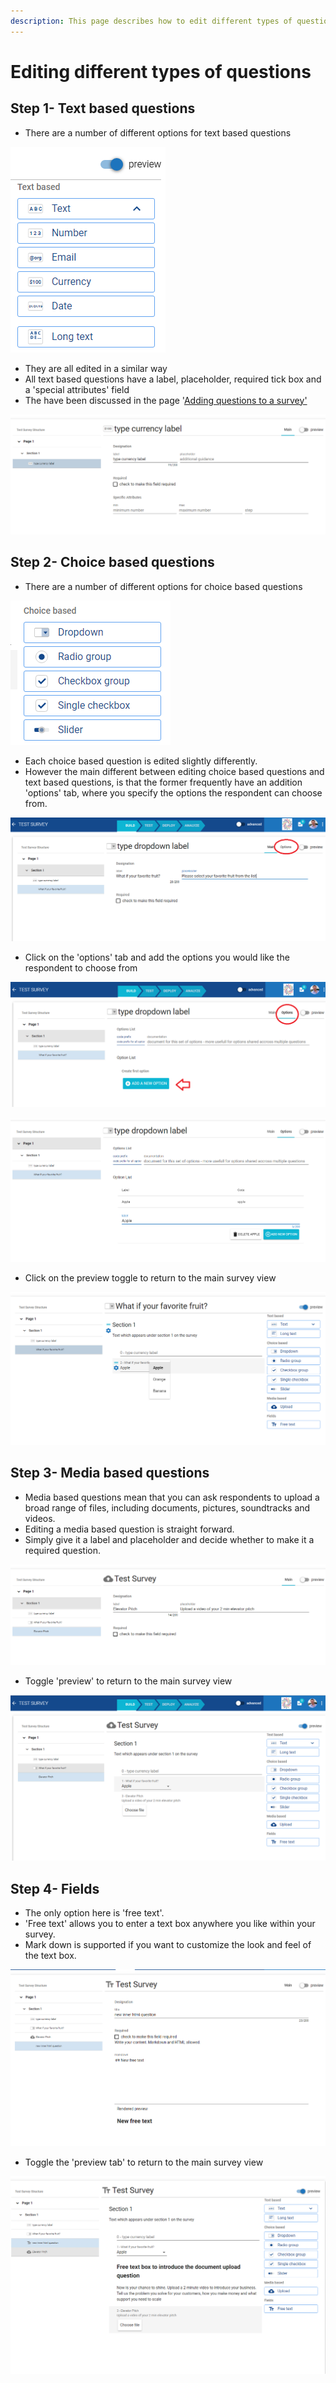 ```yaml
---
description: This page describes how to edit different types of questions
---
```


# Editing different types of questions

## Step 1- Text based questions

* There are a number of different options for text based questions 

![](<../../../../.gitbook/assets/image (232).png>)

* They are all edited in a similar way
* All text based questions have a label, placeholder, required tick box and a 'special attributes' field
* The have been discussed in the page '[Adding questions to a survey'](adding-questions-to-a-survey.md)

![](<../../../../.gitbook/assets/image (233).png>)

## Step 2- Choice based questions

* There are a number of different options for choice based questions

![](<../../../../.gitbook/assets/image (234).png>)

* Each choice based question is edited slightly differently.
* However the main different between editing choice based questions and text based questions, is that the former frequently have an addition 'options' tab, where you specify the options the respondent can choose from.

 

![This is an example of a 'dropdown' question](<../../../../.gitbook/assets/image (235).png>)

* Click on the 'options' tab and add the options you would like the respondent to choose from

![](<../../../../.gitbook/assets/image (236).png>)

![](<../../../../.gitbook/assets/image (237).png>)

* Click on the preview toggle to return to the main survey view

![](<../../../../.gitbook/assets/image (238).png>)

## Step 3- Media based questions

* Media based questions mean that you can ask respondents to upload a broad range of files, including documents, pictures, soundtracks and videos.
* Editing a media based question is straight forward. 
* Simply give it a label and placeholder and decide whether to make it a required question.

![](<../../../../.gitbook/assets/image (239).png>)

* Toggle 'preview' to return to the main survey view

![](<../../../../.gitbook/assets/image (240).png>)

## Step 4- Fields

* The only option here is 'free text'.  
* 'Free text' allows you to enter a text box anywhere you like within your survey.
* Mark down is supported if you want to customize the look and feel of the text box.

![](<../../../../.gitbook/assets/image (241).png>)

* Toggle the 'preview tab' to return to the main survey view

![](<../../../../.gitbook/assets/image (242).png>)
